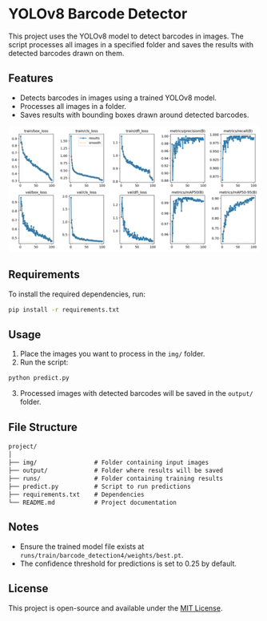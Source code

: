 # YOLOv8 Barcode Detector

This project uses the YOLOv8 model to detect barcodes in images. The script processes all images in a specified folder and saves the results with detected barcodes drawn on them.

## Features
- Detects barcodes in images using a trained YOLOv8 model.
- Processes all images in a folder.
- Saves results with bounding boxes drawn around detected barcodes.


![Alternatif Metin](runs/train/barcode_detection4/results.png)

## Requirements
To install the required dependencies, run:
```bash
pip install -r requirements.txt
```

## Usage
1. Place the images you want to process in the `img/` folder.
2. Run the script:
```bash
python predict.py
```
3. Processed images with detected barcodes will be saved in the `output/` folder.

## File Structure
```
project/
│
├── img/                # Folder containing input images
├── output/             # Folder where results will be saved
├── runs/               # Folder containing training results
├── predict.py          # Script to run predictions
├── requirements.txt    # Dependencies
└── README.md           # Project documentation
```

## Notes
- Ensure the trained model file exists at `runs/train/barcode_detection4/weights/best.pt`.
- The confidence threshold for predictions is set to 0.25 by default.

## License
This project is open-source and available under the [MIT License](LICENSE).
